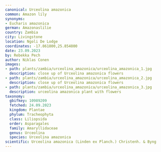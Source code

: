 ```yaml
---
canonical: Urceolina amazonica
common: Amazon lily
synonyms:
- Eucharis amazonica
german: Amazonaslilie
country: Zambia
city: Livingstone
location: Ngoli De Lodge
coordinates: -17.861800,25.854800
date: 23.09.2023
by: Rebekka Pech
author: Niklas Conen
images:
- path: plants/zambia/urceolina_amazonica/urceolina_amazonica_1.jpg
  description: close up of Urceolina amazonica flowers
- path: plants/zambia/urceolina_amazonica/urceolina_amazonica_2.jpg
  description: close up of Urceolina amazonica flowers
- path: plants/zambia/urceolina_amazonica/urceolina_amazonica_3.jpg
  description: urceolina amazonica plant with flowers
taxonomy:
  gbifkey: 10989209
  fetched: 24.09.2023
  kingdom: Plantae
  phylum: Tracheophyta
  class: Liliopsida
  order: Asparagales
  family: Amaryllidaceae
  genus: Urceolina
  species: Urceolina amazonica
scientific: Urceolina amazonica (Linden ex Planch.) Christenh. & Byng
---
```

